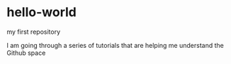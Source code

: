 # hello-world
my first repository

I am going through a series of tutorials that are helping me understand the Github space
